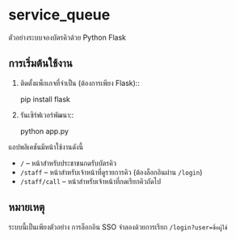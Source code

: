 # service_queue

ตัวอย่างระบบจองบัตรคิวด้วย Python Flask

## การเริ่มต้นใช้งาน

1. ติดตั้งแพ็กเกจที่จำเป็น (ต้องการเพียง Flask)::

    pip install flask

2. รันเซิร์ฟเวอร์พัฒนา::

    python app.py

แอปพลิเคชันมีหน้าใช้งานดังนี้

- `/` – หน้าสำหรับประชาชนกดรับบัตรคิว
- `/staff` – หน้าสำหรับเจ้าหน้าที่ดูรายการคิว (ต้องล็อกอินผ่าน `/login`)
- `/staff/call` – หน้าสำหรับเจ้าหน้าที่กดเรียกคิวถัดไป

## หมายเหตุ

ระบบนี้เป็นเพียงตัวอย่าง การล็อกอิน SSO จำลองด้วยการเรียก `/login?user=ชื่อผู้ใช้`
